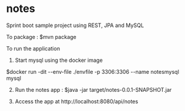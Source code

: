 # notes
Sprint boot sample project using REST, JPA and MySQL

To package :
$mvn package

To run the application

1. Start mysql using the docker image 

$docker run -dit --env-file ./envfile -p 3306:3306 --name notesmysql mysql

2. Run the notes app :
$java -jar target/notes-0.0.1-SNAPSHOT.jar

3. Access the app at http://localhost:8080/api/notes
